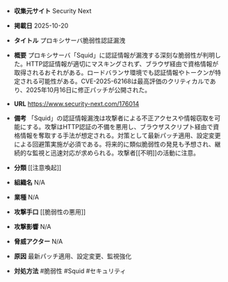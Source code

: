 - **収集元サイト**
Security Next

- **掲載日**
2025-10-20

- **タイトル**
プロキシサーバ脆弱性認証漏洩

- **概要**
プロキシサーバ「Squid」に認証情報が漏洩する深刻な脆弱性が判明した。HTTP認証情報が適切にマスキングされず、ブラウザ経由で資格情報が取得されるおそれがある。ロードバランサ環境でも認証情報やトークンが特定される可能性がある。CVE-2025-62168は最高評価のクリティカルであり、2025年10月16日に修正パッチが公開された。

- **URL**
https://www.security-next.com/176014

- **備考**
「Squid」の認証情報漏洩は攻撃者による不正アクセスや情報窃取を可能にする。攻撃はHTTP認証の不備を悪用し、ブラウザスクリプト経由で資格情報を奪取する手法が想定される。対策として最新パッチ適用、設定変更による回避策実施が必須である。将来的に類似脆弱性の発見も予想され、継続的な監視と迅速対応が求められる。攻撃者[[不明]]の活動に注意。

- **分類**
[[注意喚起]]

- **組織名**
N/A

- **業種**
N/A

- **攻撃手口**
[[脆弱性の悪用]]

- **攻撃影響**
N/A

- **脅威アクター**
N/A

- **原因**
最新パッチ適用、設定変更、監視強化

- **対処方法**
#脆弱性 #Squid #セキュリティ
